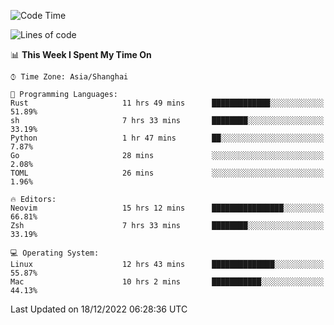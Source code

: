 <!--START_SECTION:waka-->
![Code Time](http://img.shields.io/badge/Code%20Time-1%2C070%20hrs%2011%20mins-blue)

![Lines of code](https://img.shields.io/badge/From%20Hello%20World%20I%27ve%20Written-24%20Thousand%20lines%20of%20code-blue)

📊 **This Week I Spent My Time On** 

```text
⌚︎ Time Zone: Asia/Shanghai

💬 Programming Languages: 
Rust                     11 hrs 49 mins      █████████████░░░░░░░░░░░░   51.89% 
sh                       7 hrs 33 mins       ████████░░░░░░░░░░░░░░░░░   33.19% 
Python                   1 hr 47 mins        ██░░░░░░░░░░░░░░░░░░░░░░░   7.87% 
Go                       28 mins             ░░░░░░░░░░░░░░░░░░░░░░░░░   2.08% 
TOML                     26 mins             ░░░░░░░░░░░░░░░░░░░░░░░░░   1.96%

🔥 Editors: 
Neovim                   15 hrs 12 mins      ████████████████░░░░░░░░░   66.81% 
Zsh                      7 hrs 33 mins       ████████░░░░░░░░░░░░░░░░░   33.19%

💻 Operating System: 
Linux                    12 hrs 43 mins      ██████████████░░░░░░░░░░░   55.87% 
Mac                      10 hrs 2 mins       ███████████░░░░░░░░░░░░░░   44.13%

```


 Last Updated on 18/12/2022 06:28:36 UTC
<!--END_SECTION:waka-->
